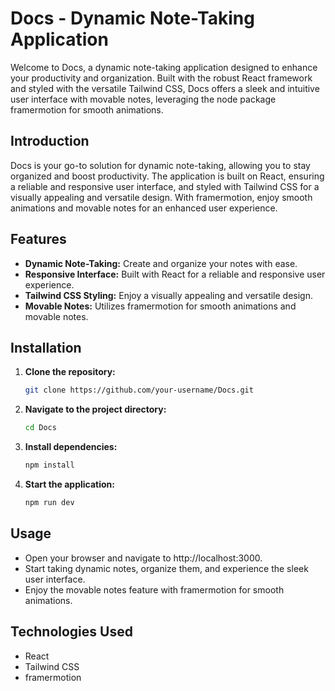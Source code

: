 # Docs - Dynamic Note-Taking Application

Welcome to Docs, a dynamic note-taking application designed to enhance your productivity and organization. Built with the robust React framework and styled with the versatile Tailwind CSS, Docs offers a sleek and intuitive user interface with movable notes, leveraging the node package framermotion for smooth animations.

## Introduction

Docs is your go-to solution for dynamic note-taking, allowing you to stay organized and boost productivity. The application is built on React, ensuring a reliable and responsive user interface, and styled with Tailwind CSS for a visually appealing and versatile design. With framermotion, enjoy smooth animations and movable notes for an enhanced user experience.

## Features

- **Dynamic Note-Taking:** Create and organize your notes with ease.
- **Responsive Interface:** Built with React for a reliable and responsive user experience.
- **Tailwind CSS Styling:** Enjoy a visually appealing and versatile design.
- **Movable Notes:** Utilizes framermotion for smooth animations and movable notes.
  
## Installation

1. **Clone the repository:**
   ```bash
   git clone https://github.com/your-username/Docs.git

2. **Navigate to the project directory:**
   ```bash
   cd Docs

3. **Install dependencies:**
   ```bash
   npm install

4. **Start the application:**
   ```bash
   npm run dev

## Usage

- Open your browser and navigate to http://localhost:3000.
- Start taking dynamic notes, organize them, and experience the sleek user interface.
- Enjoy the movable notes feature with framermotion for smooth animations.

## Technologies Used

- React
- Tailwind CSS
- framermotion

